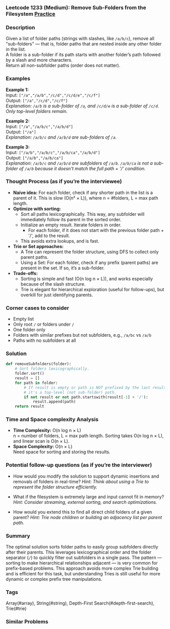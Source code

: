 ### Leetcode 1233 (Medium): Remove Sub-Folders from the Filesystem [Practice](https://leetcode.com/problems/remove-sub-folders-from-the-filesystem)

### Description  
Given a list of folder paths (strings with slashes, like `/a/b/c`), remove all "sub-folders" — that is, folder paths that are nested inside any other folder in the list.  
A folder is a sub-folder if its path starts with another folder’s path followed by a slash and more characters.  
Return all non-subfolder paths (order does not matter).

### Examples  

**Example 1:**  
Input: `["/a","/a/b","/c/d","/c/d/e","/c/f"]`  
Output: `["/a","/c/d","/c/f"]`  
*Explanation: `/a/b` is a sub-folder of `/a`, and `/c/d/e` is a sub-folder of `/c/d`. Only top-level folders remain.*

**Example 2:**  
Input: `["/a","/a/b/c","/a/b/d"]`  
Output: `["/a"]`  
*Explanation: `/a/b/c` and `/a/b/d` are sub-folders of `/a`.*

**Example 3:**  
Input: `["/a/b","/a/b/c","/a/b/ca","/a/b/d"]`  
Output: `["/a/b","/a/b/ca"]`  
*Explanation: `/a/b/c` and `/a/b/d` are subfolders of `/a/b`. `/a/b/ca` is not a sub-folder of `/a/b` because it doesn't match the full path + '/' condition.*

### Thought Process (as if you’re the interviewee)  
- **Naive idea:** For each folder, check if any shorter path in the list is a parent of it. This is slow (O(n² × L)), where n = #folders, L = max path length.
- **Optimize with sorting:**  
  - Sort all paths lexicographically. This way, any subfolder will immediately follow its parent in the sorted order.
  - Initialize an empty result. Iterate folders in order.
    - For each folder, if it does not start with the previous folder path + '/', add to the result.
  - This avoids extra lookups, and is fast.
- **Trie or Set approaches:**  
  - A Trie can represent the folder structure, using DFS to collect only parent paths.
  - Using a Set: For each folder, check if any prefix (parent paths) are present in the set. If so, it’s a sub-folder.
- **Trade-offs:**  
  - Sorting is simple and fast (O(n log n × L)), and works especially because of the slash structure.
  - Trie is elegant for hierarchical exploration (useful for follow-ups), but overkill for just identifying parents.

### Corner cases to consider  
- Empty list  
- Only root `/` or folders under `/`  
- One folder only  
- Folders with similar prefixes but not subfolders, e.g., `/a/bc` vs `/a/b`  
- Paths with no subfolders at all

### Solution

```python
def removeSubfolders(folder):
    # Sort folders lexicographically.
    folder.sort()
    result = []
    for path in folder:
        # If result is empty or path is NOT prefixed by the last result path + '/',
        # it's a top-level (not sub-folder) path.
        if not result or not path.startswith(result[-1] + '/'):
            result.append(path)
    return result
```

### Time and Space complexity Analysis  

- **Time Complexity:** O(n log n × L)  
  n = number of folders, L = max path length. Sorting takes O(n log n × L), and linear scan is O(n × L).
- **Space Complexity:** O(n × L)  
  Need space for sorting and storing the results.

### Potential follow-up questions (as if you’re the interviewer)  

- How would you modify the solution to support dynamic insertions and removals of folders in real-time?
  *Hint: Think about using a Trie to represent the folder structure efficiently.*

- What if the filesystem is extremely large and input cannot fit in memory?
  *Hint: Consider streaming, external sorting, and search optimizations.*

- How would you extend this to find all direct child folders of a given parent?
  *Hint: Trie node children or building an adjacency list per parent path.*

### Summary
The optimal solution sorts folder paths to easily group subfolders directly after their parents. This leverages lexicographical order and the folder separator (`/`) to quickly filter out subfolders in a single pass. The pattern — sorting to make hierarchical relationships adjacent — is very common for prefix-based problems. This approach avoids more complex Trie building and is efficient for this task, but understanding Tries is still useful for more dynamic or complex prefix tree manipulations.

### Tags
Array(#array), String(#string), Depth-First Search(#depth-first-search), Trie(#trie)

### Similar Problems
